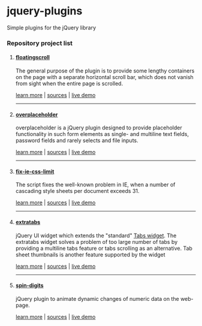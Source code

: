 # jquery-plugins

Simple plugins for the jQuery library

### Repository project list

1. #### [floatingscroll](https://github.com/Amphiluke/jquery-plugins/tree/master/src/floatingscroll)

    The general purpose of the plugin is to provide some lengthy containers on the page with a separate horizontal scroll bar, which does not vanish from sight when the entire page is scrolled.

    [learn more](https://github.com/Amphiluke/jquery-plugins/tree/master/src/floatingscroll#floatingscroll) | [sources](https://github.com/Amphiluke/jquery-plugins/tree/master/src/floatingscroll) | [live demo](http://amphiluke.github.io/jquery-plugins/floatingscroll/)

    ---
2. #### [overplaceholder](https://github.com/Amphiluke/jquery-plugins/tree/master/src/overplaceholder)

    overplaceholder is a jQuery plugin designed to provide placeholder functionality in such form elements as single- and multiline text fields, password fields and rarely selects and file inputs.

    [learn more](https://github.com/Amphiluke/jquery-plugins/tree/master/src/overplaceholder#overplaceholder) | [sources](https://github.com/Amphiluke/jquery-plugins/tree/master/src/overplaceholder) | [live demo](http://amphiluke.github.io/jquery-plugins/overplaceholder/)

    ---
3. #### [fix-ie-css-limit](https://github.com/Amphiluke/jquery-plugins/tree/master/src/fix-ie-css-limit)

    The script fixes the well-known problem in IE, when a number of cascading style sheets per document exceeds 31.

    [learn more](https://github.com/Amphiluke/jquery-plugins/tree/master/src/fix-ie-css-limit#fix-ie-css-limit) | [sources](https://github.com/Amphiluke/jquery-plugins/tree/master/src/fix-ie-css-limit) | [live demo](http://amphiluke.github.io/pure-js/fix-ie-css-limit/)

    ---
4. #### [extratabs](https://github.com/Amphiluke/jquery-plugins/tree/master/src/extratabs)

    jQuery UI widget which extends the "standard" [Tabs widget](http://jqueryui.com/tabs/). The extratabs widget solves a problem of too large number of tabs by providing a multiline tabs feature or tabs scrolling as an alternative. Tab sheet thumbnails is another feature supported by the widget

    [learn more](https://github.com/Amphiluke/jquery-plugins/tree/master/src/extratabs#extratabs) | [sources](https://github.com/Amphiluke/jquery-plugins/tree/master/src/extratabs) | [live demo](http://amphiluke.github.io/jquery-plugins/extratabs/)

    ---
5. #### [spin-digits](https://github.com/Amphiluke/jquery-plugins/tree/master/src/spin-digits)

    jQuery plugin to animate dynamic changes of numeric data on the web-page.

    [learn more](https://github.com/Amphiluke/jquery-plugins/tree/master/src/spin-digits#spin-digits) | [sources](https://github.com/Amphiluke/jquery-plugins/tree/master/src/spin-digits) | [live demo](http://amphiluke.github.io/jquery-plugins/spin-digits/)